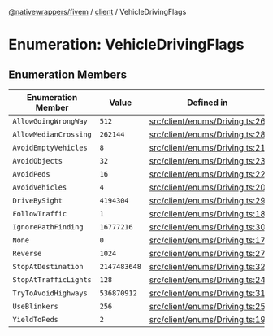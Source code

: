 [@nativewrappers/fivem](../../README.md) / [client](../README.md) / VehicleDrivingFlags

# Enumeration: VehicleDrivingFlags

## Enumeration Members

| Enumeration Member | Value | Defined in |
| ------ | ------ | ------ |
| `AllowGoingWrongWay` | `512` | [src/client/enums/Driving.ts:26](https://github.com/nativewrappers/fivem/blob/23974f37709c3a4a6a2e52877548e496df556c3f/src/client/enums/Driving.ts#L26) |
| `AllowMedianCrossing` | `262144` | [src/client/enums/Driving.ts:28](https://github.com/nativewrappers/fivem/blob/23974f37709c3a4a6a2e52877548e496df556c3f/src/client/enums/Driving.ts#L28) |
| `AvoidEmptyVehicles` | `8` | [src/client/enums/Driving.ts:21](https://github.com/nativewrappers/fivem/blob/23974f37709c3a4a6a2e52877548e496df556c3f/src/client/enums/Driving.ts#L21) |
| `AvoidObjects` | `32` | [src/client/enums/Driving.ts:23](https://github.com/nativewrappers/fivem/blob/23974f37709c3a4a6a2e52877548e496df556c3f/src/client/enums/Driving.ts#L23) |
| `AvoidPeds` | `16` | [src/client/enums/Driving.ts:22](https://github.com/nativewrappers/fivem/blob/23974f37709c3a4a6a2e52877548e496df556c3f/src/client/enums/Driving.ts#L22) |
| `AvoidVehicles` | `4` | [src/client/enums/Driving.ts:20](https://github.com/nativewrappers/fivem/blob/23974f37709c3a4a6a2e52877548e496df556c3f/src/client/enums/Driving.ts#L20) |
| `DriveBySight` | `4194304` | [src/client/enums/Driving.ts:29](https://github.com/nativewrappers/fivem/blob/23974f37709c3a4a6a2e52877548e496df556c3f/src/client/enums/Driving.ts#L29) |
| `FollowTraffic` | `1` | [src/client/enums/Driving.ts:18](https://github.com/nativewrappers/fivem/blob/23974f37709c3a4a6a2e52877548e496df556c3f/src/client/enums/Driving.ts#L18) |
| `IgnorePathFinding` | `16777216` | [src/client/enums/Driving.ts:30](https://github.com/nativewrappers/fivem/blob/23974f37709c3a4a6a2e52877548e496df556c3f/src/client/enums/Driving.ts#L30) |
| `None` | `0` | [src/client/enums/Driving.ts:17](https://github.com/nativewrappers/fivem/blob/23974f37709c3a4a6a2e52877548e496df556c3f/src/client/enums/Driving.ts#L17) |
| `Reverse` | `1024` | [src/client/enums/Driving.ts:27](https://github.com/nativewrappers/fivem/blob/23974f37709c3a4a6a2e52877548e496df556c3f/src/client/enums/Driving.ts#L27) |
| `StopAtDestination` | `2147483648` | [src/client/enums/Driving.ts:32](https://github.com/nativewrappers/fivem/blob/23974f37709c3a4a6a2e52877548e496df556c3f/src/client/enums/Driving.ts#L32) |
| `StopAtTrafficLights` | `128` | [src/client/enums/Driving.ts:24](https://github.com/nativewrappers/fivem/blob/23974f37709c3a4a6a2e52877548e496df556c3f/src/client/enums/Driving.ts#L24) |
| `TryToAvoidHighways` | `536870912` | [src/client/enums/Driving.ts:31](https://github.com/nativewrappers/fivem/blob/23974f37709c3a4a6a2e52877548e496df556c3f/src/client/enums/Driving.ts#L31) |
| `UseBlinkers` | `256` | [src/client/enums/Driving.ts:25](https://github.com/nativewrappers/fivem/blob/23974f37709c3a4a6a2e52877548e496df556c3f/src/client/enums/Driving.ts#L25) |
| `YieldToPeds` | `2` | [src/client/enums/Driving.ts:19](https://github.com/nativewrappers/fivem/blob/23974f37709c3a4a6a2e52877548e496df556c3f/src/client/enums/Driving.ts#L19) |
